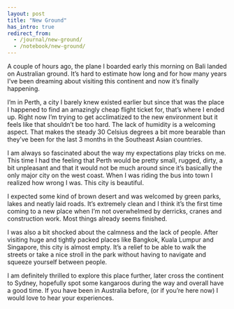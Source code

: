 ```yaml
---
layout: post
title: "New Ground"
has_intro: true
redirect_from:
  - /journal/new-ground/
  - /notebook/new-ground/
---
```


A couple of hours ago, the plane I boarded early this morning on Bali landed on Australian ground. It’s hard to estimate how long and for how many years I’ve been dreaming about visiting this continent and now it’s finally happening.

I’m in Perth, a city I barely knew existed earlier but since that was the place I happened to find an amazingly cheap flight ticket for, that’s where I ended up. Right now I’m trying to get acclimatized to the new environment but it feels like that shouldn’t be too hard. The lack of humidity is a welcoming aspect. That makes the steady 30 Celsius degrees a bit more bearable than they’ve been for the last 3 months in the Southeast Asian countries.

I am always so fascinated about the way my expectations play tricks on me. This time I had the feeling that Perth would be pretty small, rugged, dirty, a bit unpleasant and that it would not be much around since it’s basically the only major city on the west coast. When I was riding the bus into town I realized how wrong I was. This city is beautiful.

I expected some kind of brown desert and was welcomed by green parks, lakes and neatly laid roads. It’s extremely clean and I think it’s the first time coming to a new place when I’m not overwhelmed by derricks, cranes and construction work. Most things already seems finished.

I was also a bit shocked about the calmness and the lack of people. After visiting huge and tightly packed places like Bangkok, Kuala Lumpur and Singapore, this city is almost empty. It’s a relief to be able to walk the streets or take a nice stroll in the park without having to navigate and squeeze yourself between people.

I am definitely thrilled to explore this place further, later cross the continent to Sydney, hopefully spot some kangaroos during the way and overall have a good time. If you have been in Australia before, (or if you’re here now) I would love to hear your experiences.
